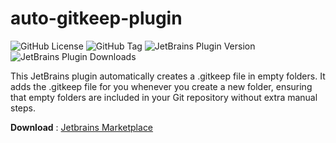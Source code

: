 # auto-gitkeep-plugin
![GitHub License](https://img.shields.io/github/license/dohyeon5626/auto-gitkeep-plugin?style=flat&color=green) ![GitHub Tag](https://img.shields.io/github/v/tag/dohyeon5626/auto-gitkeep-plugin?style=flat&color=green`) ![JetBrains Plugin Version](https://img.shields.io/jetbrains/plugin/v/com.dohyeon5626.auto-gitkeep-plugin?style=flat&color=blue&label=deploy%20version) ![JetBrains Plugin Downloads](https://img.shields.io/jetbrains/plugin/d/com.dohyeon5626.auto-gitkeep-plugin?style=flat&color=blue&label=download)

This JetBrains plugin automatically creates a .gitkeep file in empty folders. It adds the .gitkeep file for you whenever you create a new folder, ensuring that empty folders are included in your Git repository without extra manual steps.

**Download** : [Jetbrains Marketplace](https://plugins.jetbrains.com/plugin/20950-auto-gitkeep)
